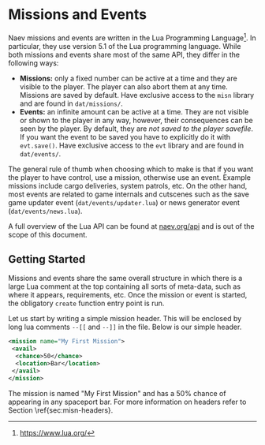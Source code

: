 # Missions and Events

Naev missions and events are written in the Lua Programming Language[^lua].
In particular, they use version 5.1 of the Lua programming language.
While both missions and events share most of the same API, they differ in the following ways:

* **Missions:** only a fixed number can be active at a time and they are visible to the player. The player can also abort them at any time. Missions are saved by default. Have exclusive access to the `misn` library and are found in `dat/missions/`.
* **Events:** an infinite amount can be active at a time. They are not visible or shown to the player in any way, however, their consequences can be seen by the player. By default, they are *not saved to the player savefile*. If you want the event to be saved you have to explicitly do it with `evt.save()`. Have exclusive access to the `evt` library and are found in `dat/events/`.

The general rule of thumb when choosing which to make is that if you want the player to have control, use a mission, otherwise use an event.
Example missions include cargo deliveries, system patrols, etc.
On the other hand, most events are related to game internals and cutscenes such as the save game updater event (`dat/events/updater.lua`) or news generator event (`dat/events/news.lua`).

A full overview of the Lua API can be found at [naev.org/api](https://naev.org/api) and is out of the scope of this document.

[^lua]: https://www.lua.org/

## Getting Started

Missions and events share the same overall structure in which there is a large Lua comment at the top containing all sorts of meta-data, such as where it appears, requirements, etc.
Once the mission or event is started, the obligatory `create` function entry point is run.

Let us start by writing a simple mission header. This will be enclosed by long lua comments `--[[` and `--]]` in the file. Below is our simple header.

```xml
<mission name="My First Mission">
 <avail>
  <chance>50</chance>
  <location>Bar</location>
 </avail>
</mission>
```

The mission is named "My First Mission" and has a 50\% chance of appearing in any spaceport bar. For more information on headers refer to Section \ref{sec:misn-headers}.
